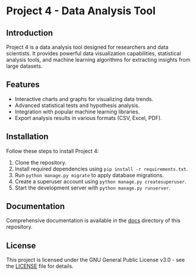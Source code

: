 # Project 4 - Data Analysis Tool

## Introduction

Project 4 is a data analysis tool designed for researchers and data scientists. It provides powerful data visualization capabilities, statistical analysis tools, and machine learning algorithms for extracting insights from large datasets.

## Features

- Interactive charts and graphs for visualizing data trends.
- Advanced statistical tests and hypothesis analysis.
- Integration with popular machine learning libraries.
- Export analysis results in various formats (CSV, Excel, PDF).

## Installation

Follow these steps to install Project 4:

1. Clone the repository.
2. Install required dependencies using `pip install -r requirements.txt`.
3. Run `python manage.py migrate` to apply database migrations.
4. Create a superuser account using `python manage.py createsuperuser`.
5. Start the development server with `python manage.py runserver`.

## Documentation

Comprehensive documentation is available in the [docs]() directory of this repository.

## License

This project is licensed under the GNU General Public License v3.0 - see the [LICENSE]() file for details.
